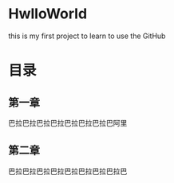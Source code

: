 # HwlloWorld
this is my first project to learn to use the GitHub

# 目录
## 第一章
巴拉巴拉巴拉巴拉巴拉巴拉巴拉巴阿里
## 第二章
巴拉巴拉巴拉巴拉巴拉巴拉巴拉巴拉巴
